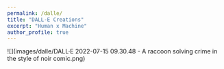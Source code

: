 ```yaml
---
permalink: /dalle/
title: "DALL-E Creations"
excerpt: "Human x Machine"
author_profile: true
---
```


![](images/dalle/DALL·E 2022-07-15 09.30.48 - A raccoon solving crime in the style of noir comic.png)
